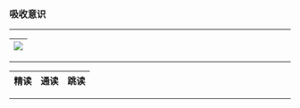 ### 吸收意识
---
|![](http://latex.codecogs.com/gif.latex?\{E=mc^2})|
|---|
---
|精读|通读|跳读|
|---|---|---|
---
